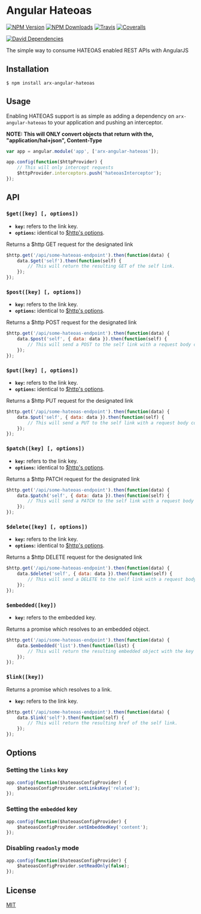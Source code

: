 # Angular Hateoas
[![NPM Version][npm-version-image]][npm-url]
[![NPM Downloads][npm-downloads-image]][npm-url]
[![Travis][travis-ci-image]][travis-ci-url]
[![Coveralls][coveralls-image]][coveralls-url]

[![David Dependencies][david-dev-dependencies-image]][david-dev-dependencies-url]

The simple way to consume HATEOAS enabled REST APIs with AngularJS

## Installation

```
$ npm install arx-angular-hateoas
```

## Usage
Enabling HATEOAS support is as simple as adding a dependency on `arx-angular-hateoas` to your application and pushing an interceptor.

**NOTE: This will ONLY convert objects that return with the, "application/hal+json", Content-Type**
```javascript
var app = angular.module('app', ['arx-angular-hateoas']);

app.config(function($httpProvider) {
    // This will only intercept requests
    $httpProvider.interceptors.push('hateoasInterceptor');
});
```

## API
### `$get([key] [, options])`
- **`key`:** refers to the link key.
- **`options`:** identical to [$http's options][http-options].

Returns a $http GET request for the designated link
```javascript
$http.get('/api/some-hateoas-endpoint').then(function(data) {
    data.$get('self').then(function(self) {
        // This will return the resulting GET of the self link.
    });
});
```
### `$post([key] [, options])`
- **`key`:** refers to the link key.
- **`options`:** identical to [$http's options][http-options].

Returns a $http POST request for the designated link
```javascript
$http.get('/api/some-hateoas-endpoint').then(function(data) {
    data.$post('self', { data: data }).then(function(self) {
        // This will send a POST to the self link with a request body containing the data object.
    });
});
```
### `$put([key] [, options])`
- **`key`:** refers to the link key.
- **`options`:** identical to [$http's options][http-options].

Returns a $http PUT request for the designated link
```javascript
$http.get('/api/some-hateoas-endpoint').then(function(data) {
    data.$put('self', { data: data }).then(function(self) {
        // This will send a PUT to the self link with a request body containing the data object.
    });
});
```
### `$patch([key] [, options])`
- **`key`:** refers to the link key.
- **`options`:** identical to [$http's options][http-options].

Returns a $http PATCH request for the designated link
```javascript
$http.get('/api/some-hateoas-endpoint').then(function(data) {
    data.$patch('self', { data: data }).then(function(self) {
        // This will send a PATCH to the self link with a request body containing the data object.
    });
});
```
### `$delete([key] [, options])`
- **`key`:** refers to the link key.
- **`options`:** identical to [$http's options][http-options].

Returns a $http DELETE request for the designated link
```javascript
$http.get('/api/some-hateoas-endpoint').then(function(data) {
    data.$delete('self', { data: data }).then(function(self) {
        // This will send a DELETE to the self link with a request body containing the data object.
    });
});
```
### `$embedded([key])`
- **`key`:** refers to the embedded key.

Returns a promise which resolves to an embedded object.
```javascript
$http.get('/api/some-hateoas-endpoint').then(function(data) {
    data.$embedded('list').then(function(list) {
        // This will return the resulting embedded object with the key list.
    });
});
```
### `$link([key])`

Returns a promise which resolves to a link.
- **`key`:** refers to the link key.

```javascript
$http.get('/api/some-hateoas-endpoint').then(function(data) {
    data.$link('self').then(function(self) {
        // This will return the resulting href of the self link.
    });
});
```

## Options

### Setting the `links` key
```javascript
app.config(function($hateoasConfigProvider) {
    $hateoasConfigProvider.setLinksKey('related');
});
```
### Setting the `embedded` key
```javascript
app.config(function($hateoasConfigProvider) {
    $hateoasConfigProvider.setEmbeddedKey('content');
});
```
### Disabling `readonly` mode
```javascript
app.config(function($hateoasConfigProvider) {
    $hateoasConfigProvider.setReadOnly(false);
});
```

## License
[MIT](https://github.com/arxstudios/arx-angular-hateoas/blob/master/LICENSE)

[npm-version-image]: http://img.shields.io/npm/v/arx-angular-hateoas.svg?style=flat
[npm-downloads-image]: http://img.shields.io/npm/dm/arx-angular-hateoas.svg?style=flat
[npm-url]: https://npmjs.org/package/arx-angular-hateoas

[travis-ci-image]: https://img.shields.io/travis/arxstudios/arx-angular-hateoas.svg?style=flat
[travis-ci-url]: https://travis-ci.org/arxstudios/arx-angular-hateoas

[coveralls-image]: https://img.shields.io/coveralls/arxstudios/arx-angular-hateoas/master.svg
[coveralls-url]: https://coveralls.io/github/arxstudios/arx-angular-hateoas

[david-dev-dependencies-image]: https://img.shields.io/david/dev/arxstudios/arx-angular-hateoas.svg
[david-dev-dependencies-url]: https://david-dm.org/arxstudios/arx-angular-hateoas#info=devDependencies

[hateoas]: https://spring.io/understanding/HATEOAS
[http-options]: https://docs.angularjs.org/api/ng/service/$http
